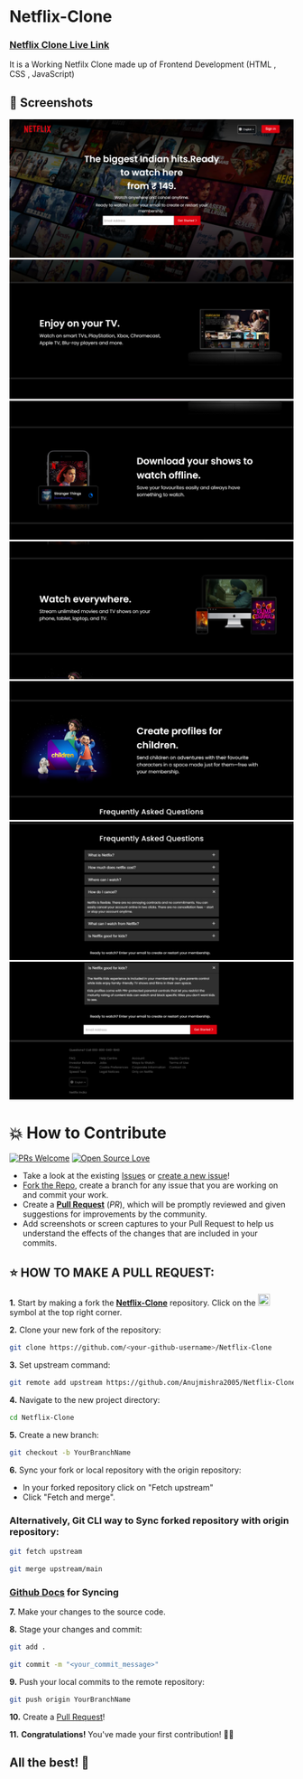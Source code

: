 # Netflix-Clone


### [Netflix Clone Live Link](https://anujmishra2005.github.io/Netflix-Clone/)

It is a Working Netfilx Clone made up of Frontend Development (HTML , CSS , JavaScript)
## 📸 Screenshots
![image](https://github.com/Anujmishra2005/Netflix-Clone/blob/main/src/preview/preview%201.png)
![image](https://github.com/Anujmishra2005/Netflix-Clone/blob/main/src/preview/preview%202.png)
![image](https://github.com/Anujmishra2005/Netflix-Clone/blob/main/src/preview/preview%203.png)
![image](https://github.com/Anujmishra2005/Netflix-Clone/blob/main/src/preview/preview%204.png)
![image](https://github.com/Anujmishra2005/Netflix-Clone/blob/main/src/preview/preview%205.png)
![image](https://github.com/Anujmishra2005/Netflix-Clone/blob/main/src/preview/preview%206.png)
![image](https://github.com/Anujmishra2005/Netflix-Clone/blob/main/src/preview/preview%207.png)


# 💥 How to Contribute

[![PRs Welcome](https://img.shields.io/badge/PRs-welcome-brightgreen.svg?style=flat-square)](https://github.com/Anujmishra2005/Netflix-Clone/pulls)
[![Open Source Love](https://badges.frapsoft.com/os/v1/open-source.png?v=103)](https://github.com/ellerbrock/open-source-badges/)

- Take a look at the existing [Issues](https://github.com/Anujmishra2005/Netflix-Clone/issues) or [create a new issue](https://github.com/Anujmishra2005/Netflix-Clone/issues/new/choose)!
- [Fork the Repo](https://github.com/Anujmishra2005/Netflix-Clone/fork), create a branch for any issue that you are working on and commit your work.
- Create a **[Pull Request](https://github.com/Anujmishra2005/Netflix-Clone/pulls)** (_PR_), which will be promptly reviewed and given suggestions for improvements by the community.
- Add screenshots or screen captures to your Pull Request to help us understand the effects of the changes that are included in your commits.

## ⭐ HOW TO MAKE A PULL REQUEST:

**1.** Start by making a fork the [**Netflix-Clone**](https://github.com/Anujmishra2005/Netflix-Clone) repository. Click on the <a href="https://github.com/Anujmishra2005/Netflix-Clone/fork"><img src="https://i.imgur.com/G4z1kEe.png" height="21" width="21"></a> symbol at the top right corner.

**2.** Clone your new fork of the repository:

```bash
git clone https://github.com/<your-github-username>/Netflix-Clone
```

**3.** Set upstream command:

```bash
git remote add upstream https://github.com/Anujmishra2005/Netflix-Clone.git
```

**4.** Navigate to the new project directory:

```bash
cd Netflix-Clone
```

**5.** Create a new branch:

```bash
git checkout -b YourBranchName
```

**6.** Sync your fork or local repository with the origin repository:

- In your forked repository click on "Fetch upstream"
- Click "Fetch and merge".

### Alternatively, Git CLI way to Sync forked repository with origin repository:

```bash
git fetch upstream
```

```bash
git merge upstream/main
```

### [Github Docs](https://docs.github.com/en/github/collaborating-with-pull-requests/addressing-merge-conflicts/resolving-a-merge-conflict-on-github) for Syncing

**7.** Make your changes to the source code.

**8.** Stage your changes and commit:

```bash
git add .
```

```bash
git commit -m "<your_commit_message>"
```

**9.** Push your local commits to the remote repository:

```bash
git push origin YourBranchName
```

**10.** Create a [Pull Request](https://help.github.com/en/github/collaborating-with-issues-and-pull-requests/creating-a-pull-request)!

**11.** **Congratulations!** You've made your first contribution! 🙌🏼



## All the best! 🥇
